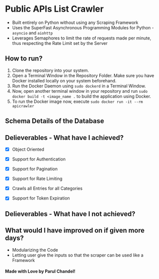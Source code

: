 # Public APIs List Crawler

* Built entirely on Python without using any Scraping Framework
* Uses the SuperFast Asynchronous Programming Modules for Python -  `asyncio` and `aiohttp`
* Leverages Semaphores to limit the rate of requests made per minute, thus respecting the Rate Limit set by the Server

## How to run?
1. Clone the repository into your system.
2. Open a Terminal Window in the Repository Folder. Make sure you have Docker installed locally on your system beforehand.
3. Run the Docker Daemon using `sudo dockerd` in a Terminal Window.
4. Now, open another terminal window in your repository and run `sudo docker build -t <image_name .` to build the application using Docker.
5. To run the Docker image now, execute `sudo docker run -it --rm apicrawler` 

## Schema Details of the Database




## Delieverables - What have I achieved?

- [x] Object Oriented
- [x] Support for Authentication
- [x] Support for Pagination
- [x] Support for Rate Limiting
- [x] Crawls all Entries for all Categories
- [x] Support for Token Expiration


## Delieverables - What have I not achieved?


## What would I have improved on if given more days?

- Modularizing the Code
- Letting user give the inputs so that the scraper can be used like a Framework


#### Made with Love by Parul Chandel! 